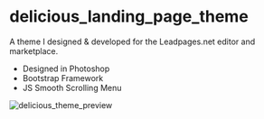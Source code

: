# delicious_landing_page_theme
A theme I designed & developed for the Leadpages.net editor and marketplace.

- Designed in Photoshop
- Bootstrap Framework
- JS Smooth Scrolling Menu

![delicious_theme_preview](https://user-images.githubusercontent.com/4889865/164343813-12e6e873-94d4-4b02-a8c2-35ba0e9ce3cd.png)
